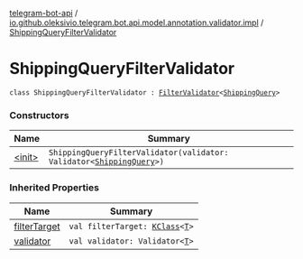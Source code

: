 [telegram-bot-api](../../index.md) / [io.github.oleksivio.telegram.bot.api.model.annotation.validator.impl](../index.md) / [ShippingQueryFilterValidator](./index.md)

# ShippingQueryFilterValidator

`class ShippingQueryFilterValidator : `[`FilterValidator`](../../io.github.oleksivio.telegram.bot.api.model.annotation.validator/-filter-validator/index.md)`<`[`ShippingQuery`](../../io.github.oleksivio.telegram.bot.api.model.objects.payments/-shipping-query/index.md)`>`

### Constructors

| Name | Summary |
|---|---|
| [&lt;init&gt;](-init-.md) | `ShippingQueryFilterValidator(validator: Validator<`[`ShippingQuery`](../../io.github.oleksivio.telegram.bot.api.model.objects.payments/-shipping-query/index.md)`>)` |

### Inherited Properties

| Name | Summary |
|---|---|
| [filterTarget](../../io.github.oleksivio.telegram.bot.api.model.annotation.validator/-filter-validator/filter-target.md) | `val filterTarget: `[`KClass`](https://kotlinlang.org/api/latest/jvm/stdlib/kotlin.reflect/-k-class/index.html)`<`[`T`](../../io.github.oleksivio.telegram.bot.api.model.annotation.validator/-filter-validator/index.md#T)`>` |
| [validator](../../io.github.oleksivio.telegram.bot.api.model.annotation.validator/-filter-validator/validator.md) | `val validator: Validator<`[`T`](../../io.github.oleksivio.telegram.bot.api.model.annotation.validator/-filter-validator/index.md#T)`>` |
